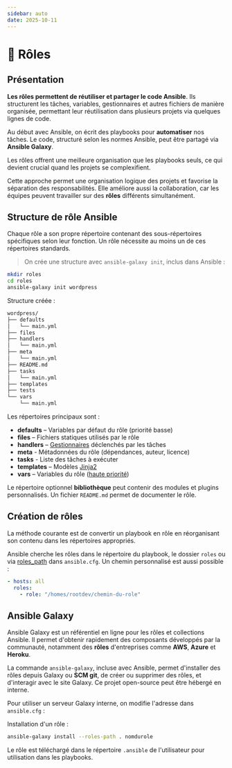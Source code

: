 ```yaml
---
sidebar: auto
date: 2025-10-11
---
```


# 🔢 Rôles
<ais />

## Présentation

**Les rôles permettent de réutiliser et partager le code Ansible**. Ils structurent les tâches, variables, gestionnaires et autres fichiers de manière organisée, permettant leur réutilisation dans plusieurs projets via quelques lignes de code.

Au début avec Ansible, on écrit des playbooks pour **automatiser** nos tâches. Le code, structuré selon les normes Ansible, peut être partagé via **Ansible Galaxy**.

Les rôles offrent une meilleure organisation que les playbooks seuls, ce qui devient crucial quand les projets se complexifient.

Cette approche permet une organisation logique des projets et favorise la séparation des responsabilités. Elle améliore aussi la collaboration, car les équipes peuvent travailler sur des **rôles** différents simultanément.

## Structure de rôle Ansible

Chaque rôle a son propre répertoire contenant des sous-répertoires spécifiques selon leur fonction. Un rôle nécessite au moins un de ces répertoires standards.

> On crée une structure avec `ansible-galaxy init`, inclus dans Ansible :

``` bash
mkdir roles
cd roles
ansible-galaxy init wordpress
```

Structure créée :

``` bash
wordpress/
├── defaults
│   └── main.yml
├── files
├── handlers
│   └── main.yml
├── meta
│   └── main.yml
├── README.md
├── tasks
│   └── main.yml
├── templates
├── tests
└── vars
    └── main.yml
```

Les répertoires principaux sont :

- **defaults** – Variables par défaut du rôle (priorité basse)
- **files** – Fichiers statiques utilisés par le rôle
- **handlers** – [Gestionnaires](https://docs.ansible.com/ansible/latest/user_guide/playbooks_handlers.html) déclenchés par les tâches
- **meta** - Métadonnées du rôle (dépendances, auteur, licence)
- **tasks** - Liste des tâches à exécuter
- **templates** – Modèles [Jinja2](https://docs.ansible.com/ansible/latest/user_guide/playbooks_templating.html)
- **vars** – Variables du rôle ([haute priorité](https://docs.ansible.com/ansible/latest/user_guide/playbooks_templating.html))

Le répertoire optionnel **bibliothèque** peut contenir des modules et plugins personnalisés. Un fichier `README.md` permet de documenter le rôle.

## Création de rôles

La méthode courante est de convertir un playbook en rôle en réorganisant son contenu dans les répertoires appropriés.

Ansible cherche les rôles dans le répertoire du playbook, le dossier `roles` ou via [roles_path](https://docs.ansible.com/ansible/latest/reference_appendices/config.html#default-roles-path) dans `ansible.cfg`. Un chemin personnalisé est aussi possible :

``` yaml
- hosts: all
  roles:
    - role: "/homes/rootdev/chemin-du-role"
```

## Ansible Galaxy

Ansible Galaxy est un référentiel en ligne pour les rôles et collections Ansible. Il permet d'obtenir rapidement des composants développés par la communauté, notamment des **rôles** d'entreprises comme **AWS**, **Azure** et **Heroku**.

La commande `ansible-galaxy`, incluse avec Ansible, permet d'installer des rôles depuis Galaxy ou **SCM git**, de créer ou supprimer des rôles, et d'interagir avec le site Galaxy. Ce projet open-source peut être hébergé en interne.

Pour utiliser un serveur Galaxy interne, on modifie l'adresse dans `ansible.cfg` :

Installation d'un rôle :

``` bash
ansible-galaxy install --roles-path . nomdurole
```

Le rôle est téléchargé dans le répertoire `.ansible` de l'utilisateur pour utilisation dans les playbooks.